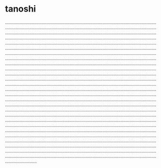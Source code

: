 # tanoshi
..............................................................................................................................................................................................................................................................................................................................................................................................................................................................................................................................................................................................................................................................................................................................................................................................................................................................................................................................................................................................................................................................................................................................................................................................................................................................................................................................................................................................................................................................................................................................................................................................................................................................................................................................................................................................................................................................................................................................................................................................................................................................................................................................................................................................................................................................................................................................................................................................................................................................................................................................................................................................................................................................................................................................................................................................................................................................................................................................................................................................................................................................................................................................................................................................................................................................................................................................................................................................................................................................................................................